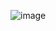 ![image](https://user-images.githubusercontent.com/108607378/219846777-cf4155ee-f931-44eb-945e-bb5a6a125234.png)
